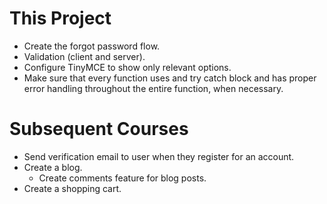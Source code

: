 # This Project
* Create the forgot password flow.
* Validation (client and server).
* Configure TinyMCE to show only relevant options.
* Make sure that every function uses and try catch block and has proper error handling throughout the entire function, when necessary.

# Subsequent Courses
* Send verification email to user when they register for an account.
* Create a blog.
  * Create comments feature for blog posts.
* Create a shopping cart.
